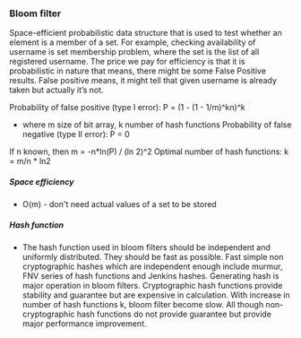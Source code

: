 ### Bloom filter 
Space-efficient probabilistic data structure that is used to test whether an element is a member of a set. 
For example, checking availability of username is set membership problem, where the set is the list of all 
registered username. The price we pay for efficiency is that it is probabilistic in nature that means, 
there might be some False Positive results. False positive means, it might tell that given username is already 
taken but actually it’s not.

Probability of false positive (type I error): P = (1 - (1 - 1/m)^kn)^k 
- where m size of bit array, k number of hash functions
Probability of false negative (type II error): P = 0

If n known, then m = -n*ln(P) / (ln 2)^2
Optimal number of hash functions: k = m/n * ln2

##### Space efficiency 
- O(m) - don't need actual values of a set to be stored
##### Hash function
- The hash function used in bloom filters should be independent and uniformly distributed. 
They should be fast as possible. Fast simple non cryptographic hashes which are independent enough include murmur, 
FNV series of hash functions and Jenkins hashes. Generating hash is major operation in bloom filters. 
Cryptographic hash functions provide stability and guarantee but are expensive in calculation. 
With increase in number of hash functions k, bloom filter become slow. 
All though non-cryptographic hash functions do not provide guarantee but provide major performance improvement.
